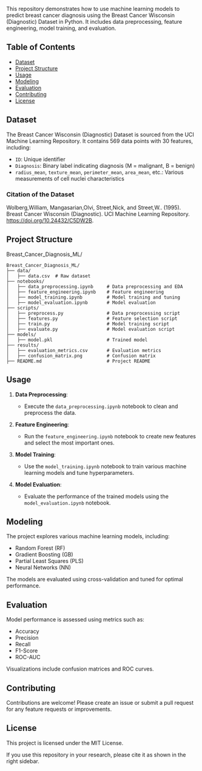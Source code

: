 This repository demonstrates how to use machine learning models to predict breast cancer diagnosis using the Breast Cancer Wisconsin (Diagnostic) Dataset in Python. It includes data preprocessing, feature engineering, model training, and evaluation.

## Table of Contents

- [Dataset](#dataset)
- [Project Structure](#project-structure)
- [Usage](#usage)
- [Modeling](#modeling)
- [Evaluation](#evaluation)
- [Contributing](#contributing)
- [License](#license)

## Dataset

The Breast Cancer Wisconsin (Diagnostic) Dataset is sourced from the UCI Machine Learning Repository. It contains 569 data points with 30 features, including:

- `ID`: Unique identifier
- `Diagnosis`: Binary label indicating diagnosis (M = malignant, B = benign)
- `radius_mean`, `texture_mean`, `perimeter_mean`, `area_mean`, etc.: Various measurements of cell nuclei characteristics

### Citation of the Dataset

Wolberg,William, Mangasarian,Olvi, Street,Nick, and Street,W.. (1995). Breast Cancer Wisconsin (Diagnostic). UCI Machine Learning Repository. https://doi.org/10.24432/C5DW2B.

## Project Structure
Breast_Cancer_Diagnosis_ML/

```plaintext
Breast_Cancer_Diagnosis_ML/
├── data/
│   ├── data.csv  # Raw dataset
├── notebooks/
│   ├── data_preprocessing.ipynb     # Data preprocessing and EDA
│   ├── feature_engineering.ipynb    # Feature engineering
│   ├── model_training.ipynb         # Model training and tuning
│   ├── model_evaluation.ipynb       # Model evaluation
├── scripts/
│   ├── preprocess.py                # Data preprocessing script
│   ├── features.py                  # Feature selection script
│   ├── train.py                     # Model training script
│   ├── evaluate.py                  # Model evaluation script
├── models/
│   ├── model.pkl                    # Trained model
├── results/
│   ├── evaluation_metrics.csv       # Evaluation metrics
│   ├── confusion_matrix.png         # Confusion matrix
├── README.md                        # Project README
```

## Usage

1. **Data Preprocessing**:
   - Execute the `data_preprocessing.ipynb` notebook to clean and preprocess the data.

2. **Feature Engineering**:
   - Run the `feature_engineering.ipynb` notebook to create new features and select the most important ones.

3. **Model Training**:
   - Use the `model_training.ipynb` notebook to train various machine learning models and tune hyperparameters.

4. **Model Evaluation**:
   - Evaluate the performance of the trained models using the `model_evaluation.ipynb` notebook.


## Modeling

The project explores various machine learning models, including:

- Random Forest (RF)
- Gradient Boosting (GB)
- Partial Least Squares (PLS)
- Neural Networks (NN)

The models are evaluated using cross-validation and tuned for optimal performance.

## Evaluation

Model performance is assessed using metrics such as:

- Accuracy
- Precision
- Recall
- F1-Score
- ROC-AUC

Visualizations include confusion matrices and ROC curves.

## Contributing

Contributions are welcome! Please create an issue or submit a pull request for any feature requests or improvements.

## License

This project is licensed under the MIT License.

If you use this repository in your research, please cite it as shown in the right sidebar.
